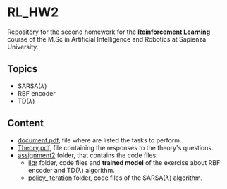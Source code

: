 # RL_HW2

Repository for the second homework for the  **Reinforcement Learning** course of the M.Sc in Artificial Intelligence and Robotics at Sapienza University.

## Topics
- SARSA($\lambda$)
- RBF encoder
- TD($\lambda$)

## Content
- [document.pdf](https://github.com/MaviVestini/RL_HW2/blob/main/document.pdf), file where are listed the tasks to perform.
- [Theory.pdf](https://github.com/MaviVestini/RL_HW2/blob/main/Theory.pdf), file containing the responses to the theory's questions.
- [assignment2](https://github.com/MaviVestini/RL_HW2/tree/main/assignment2) folder, that contains the code files:
  - [ilqr](https://github.com/MaviVestini/RL_HW2/tree/main/assignment2/rbf) folder, code files and **trained model** of the exercise about RBF encoder and TD($\lambda$) algorithm.  
  - [policy_iteration](https://github.com/MaviVestini/RL_HW2/tree/main/assignment2/sarsa_lambda) folder, code files of the SARSA($\lambda$) algorithm.
  
